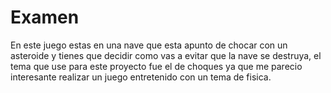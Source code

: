 # Examen
En este juego estas en una nave que esta apunto de chocar con un asteroide y tienes que decidir como vas a evitar que la nave se destruya, el tema que use para este proyecto fue el de choques ya que me parecio interesante realizar un juego entretenido con un tema de fisica.

